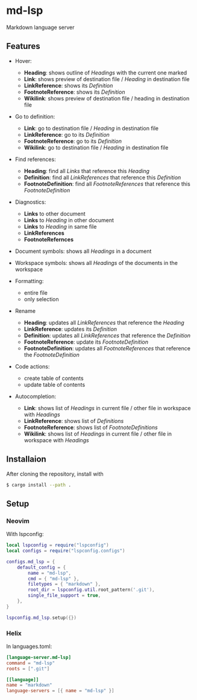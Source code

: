 # md-lsp

Markdown language server

## Features

* Hover:
    - **Heading**: shows outline of *Headings* with the current one marked 
    - **Link**: shows preview of destination file / *Heading* in destination file
    - **LinkReference**: shows its *Definition*
    - **FootnoteReference**: shows its *Definition*
    - **Wikilink**: shows preview of destination file / heading in destination file

* Go to definition:
    - **Link**: go to destination file / *Heading* in destination file
    - **LinkReference**: go to its *Definition*
    - **FootnoteReference**: go to its *Definition*
    - **Wikilink**: go to destination file / *Heading* in destination file

* Find references:
    - **Heading**: find all *Links* that reference this *Heading*
    - **Definition**: find all *LinkReferences* that reference this *Definition*
    - **FootnoteDefinition**: find all *FootnoteReferences* that reference this *FootnoteDefinition*

* Diagnostics:
    - **Links** to other document
    - **Links** to *Heading* in other document
    - **Links** to *Heading* in same file
    - **LinkReferences**
    - **FootnoteRefernces**

* Document symbols: shows all *Headings* in a document

* Workspace symbols: shows all *Headings* of the documents in the workspace

* Formatting:
    - entire file
    - only selection

* Rename
    - **Heading**: updates all *LinkReferences* that reference the *Heading*
    - **LinkReference**: updates its *Definition*
    - **Definition**: updates all *LinkReferences* that reference the *Definition*
    - **FootnoteReference**: update its *FootnoteDefinition*
    - **FootnoteDefinition**: updates all *FootnoteReferences* that reference the *FootnoteDefinition*

* Code actions:
    - create table of contents
    - update table of contents
 
* Autocompletion:
    - **Link**: shows list of *Headings* in current file / other file in workspace with *Headings*
    - **LinkReference**: shows list of *Definitions*
    - **FootnoteReference**: shows list of *FootnoteDefinitions*
    - **Wikilink**: shows list of *Headings* in current file / other file in workspace with *Headings*


## Installaion

After cloning the repository, install with

```bash
$ cargo install --path .
```

## Setup

### Neovim

With lspconfig:

```lua
local lspconfig = require("lspconfig")
local configs = require("lspconfig.configs")

configs.md_lsp = {
    default_config = {
        name = "md-lsp",
        cmd = { "md-lsp" },
        filetypes = { "markdown" },
        root_dir = lspconfig.util.root_pattern('.git'),
        single_file_support = true,
    },
}

lspconfig.md_lsp.setup({})
```

### Helix

In languages.toml:

```toml
[language-server.md-lsp]
command = "md-lsp"
roots = [".git"]

[[language]]
name = "markdown"
language-servers = [{ name = "md-lsp" }]
```
